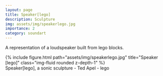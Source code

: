 ```yaml
---
layout: page
title: Speaker[lego]
description: Sculpture 
img: assets/img/speakerlego.jpg
importance: 2
category: soundart
---
```


A representation of a loudspeaker built from lego blocks.


<div class="row">
    <div class="col-sm mt-3 mt-md-0">
        {% include figure.html path="assets/img/speakerlego.jpg" title="Speaker [lego]" class="img-fluid rounded z-depth-1" %}
    </div>
</div>
<div class="caption">
    Speaker[lego], a sonic sculpture - Ted Apel - lego

</div>



